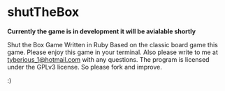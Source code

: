 shutTheBox
==========

****Currently the game is in development it will be avialable shortly**** 

Shut the Box Game Written in Ruby
Based on the classic board game this game.  Please enjoy this game in your terminal. 
Also please write to me at tyberious_1@hotmail.com with any questions. 
The program is licensed under the GPLv3 license.  So please fork and improve. 

:)
